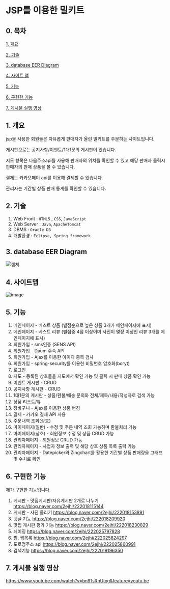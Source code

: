 # JSP를 이용한 밀키트 

## 0. 목차

[1. 개요](#1-개요)

[2. 기술](#2-기술)

[3. database EER Diagram](#3-database-eer-diagram)

[4. 사이트 맵](#4-사이트-맵)

[5. 기능](#5-기능)

[6. 구현한 기능](#6-구현한-기능)

[7. 게시물 실행 영상](#7-게시물-실행-영상)

## 1. 개요

jsp을 사용한 회원들은 자유롭게 판매자가 올린 밀키트를 주문하는 사이트입니다.

게시판으로는 공지사항/이벤트/1대1문의 게시판이 있습니다.

지도 항목은 다음주소api를 사용해 판매자의 위치를 확인할 수 있고 해당 판매자 클릭시 판매자의 판매 상품을 볼 수 있습니다.

결제는 카카오페이 api를 이용해 결제할 수 있습니다.

관리자는 기간별 상품 판매 통계를 확인할 수 있습니다.

## 2. 기술
1. Web Front : `HTML5` , `CSS`, `JavaScript`
2. Web Server :  `Java`, `ApacheTomcat`
3. DBMS : `Oracle DB`
4. 개발환경 : `Eclipse, Spring framework`


## 3. database EER Diagram
![캡처](https://user-images.githubusercontent.com/58822916/86928061-05240a00-c16f-11ea-88e4-3fa6daacfa23.JPG)


## 4. 사이트맵
![image](https://user-images.githubusercontent.com/81474598/135651292-d68b441d-7d2a-4df0-8643-ab00f277f77d.png)


## 5. 기능
1. 메인페이지 - 베스트 상품 (별점순으로 높은 상품 3개가 메인페이지에 표시)
2. 메인페이지 - 베스트 리뷰 (별점중 4점 이상이며 사진이 몇장 이상인 리뷰 3개를 메인페이지에 표시)
3. 회원가입 - sms인증 (SENS API)
4. 회원가입 - Daum 주속 API
5. 회원가입 - Ajax를 이용한 아이디 중복 검사
6. 회원가입 - spring-security를 이용한 비밀번호 암호화(bcryt)
7. 로그인
8. 지도 - 등록된 상호들을 지도에서 확인 가능 및 클릭 시 판매 상품 확인 가능
9. 이벤트 게시판 - CRUD
10. 공지사항 계시판 - CRUD
11. 1대1문의 게시판 - 상품/환불/배송 문의와 전체/제목/내용/작성자로 검색 가능
12. 상품 리스트/뷰
13. 장바구니 - Ajax를 이용한 상품 변경
14. 결제 - 카카오 결제 API 사용
15. 주문내역 조회(상호)
16. 마이페이지(일반) - 수정 및 주문 내역 조회 가능하며 환불처리 가능
17. 마이페이지(상호) - 회원정보 수정 및 상품 CRUD 가능
18. 관리자페이지 - 회원정보 CRUD 가능
19. 관리자페이지 - 사업자 정보 출력 및 해당 상호 상품 목록 출력 가능
20. 관리자페이지 - Datepicker와 Zingchart를 활용한 기간별 상품 판매량을 그래프 및 수치로 확인 


## 6. 구현한 기능
제가 구현한 기능입니다.

1. 게시판 - 맛집게시판/자유게시판 2개로 나누기 https://blog.naver.com/2ejhi/222018115144
2. 게시판 - 사진 올리기 https://blog.naver.com/2ejhi/222018153891
3. 댓글 기능 https://blog.naver.com/2ejhi/222018209920
4. 맛집 게시판 평가 기능 https://blog.naver.com/2ejhi/222018230829
5. 페이징 https://blog.naver.com/2ejhi/222025797828
6. 찜, 찜목록  https://blog.naver.com/2ejhi/222025824297
7. 도로명주소 api https://blog.naver.com/2ejhi/222025860991
8. 검색기능 https://blog.naver.com/2ejhi/222019196350


## 7. 게시물 실행 영상
https://www.youtube.com/watch?v=bn91sRhUtxg&feature=youtu.be

